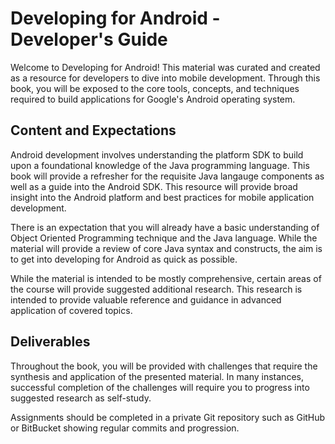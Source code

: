 Developing for Android - Developer's Guide
=======

Welcome to Developing for Android!  This material was curated and created as a resource for developers to dive into mobile development.  Through this book, you will be exposed to the core tools, concepts, and techniques required to build applications for Google's Android operating system. 

## Content and Expectations

Android development involves understanding the platform SDK to build upon a foundational knowledge of the Java programming language. This book will provide a refresher for the requisite Java langauge components as well as a guide into the Android SDK.  This resource will provide broad insight into the Android platform and best practices for mobile application development.  

There is an expectation that you will already have a basic understanding of Object Oriented Programming technique and the Java language.  While the material will provide a review of core Java syntax and constructs, the aim is to get into developing for Android as quick as possible.  

While the material is intended to be mostly comprehensive, certain areas of the course will provide suggested additional research.  This research is intended to provide valuable reference and guidance in advanced application of covered topics.


## Deliverables

Throughout the book, you will be provided with challenges that require the synthesis and application of the presented material.  In many instances, successful completion of the challenges will require you to progress into suggested research as self-study.  

Assignments should be completed in a private Git repository such as GitHub or BitBucket showing regular commits and progression.  